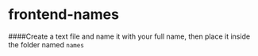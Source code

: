 # frontend-names

####Create a text file and name it with your full name, then place it inside the folder named `names`
